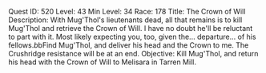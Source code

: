 Quest ID: 520
Level: 43
Min Level: 34
Race: 178
Title: The Crown of Will
Description: With Mug'Thol's lieutenants dead, all that remains is to kill Mug'Thol and retrieve the Crown of Will. I have no doubt he'll be reluctant to part with it. Most likely expecting you, too, given the... departure... of his fellows.$b$bFind Mug'Thol, and deliver his head and the Crown to me. The Crushridge resistance will be at an end.
Objective: Kill Mug'Thol, and return his head with the Crown of Will to Melisara in Tarren Mill.
